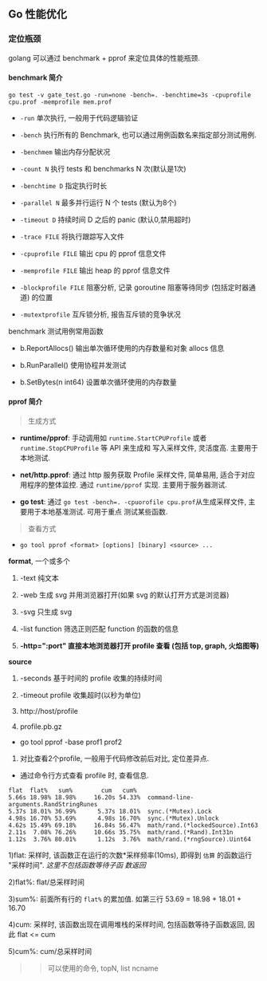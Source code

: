 ## Go 性能优化

### 定位瓶颈

golang 可以通过 benchmark + pprof 来定位具体的性能瓶颈.

#### benchmark 简介

```
go test -v gate_test.go -run=none -bench=. -benchtime=3s -cpuprofile cpu.prof -memprofile mem.prof  
```

- `-run` 单次执行, 一般用于代码逻辑验证

- `-bench` 执行所有的 Benchmark, 也可以通过用例函数名来指定部分测试用例.

- `-benchmem` 输出内存分配状况

- `-count N` 执行 tests 和 benchmarks N 次(默认是1次)

- `-benchtime D` 指定执行时长 

- `-parallel N` 最多并行运行 N 个 tests (默认为8个)

- `-timeout D` 持续时间 D 之后的 panic (默认0,禁用超时)

- `-trace FILE` 将执行跟踪写入文件

- `-cpuprofile FILE` 输出 cpu 的 pprof 信息文件

- `-memprofile FILE` 输出 heap 的 pprof 信息文件

- `-blockprofile FILE` 阻塞分析, 记录 goroutine 阻塞等待同步 (包括定时器通道) 的位置

- `-mutextprofile` 互斥锁分析, 报告互斥锁的竞争状况


benchmark 测试用例常用函数

- b.ReportAllocs() 输出单次循环使用的内存数量和对象 allocs 信息

- b.RunParallel() 使用协程并发测试

- b.SetBytes(n int64) 设置单次循环使用的内存数量


#### pprof 简介

> 生成方式

- **runtime/pprof**: 手动调用如 `runtime.StartCPUProfile` 或者 `runtime.StopCPUProfile` 等 API 来生成和
写入采样文件, 灵活度高. 主要用于本地测试.

- **net/http.pprof**: 通过 http 服务获取 Profile 采样文件, 简单易用, 适合于对应用程序的整体监控. 通过 `runtime/pprof`
实现. 主要用于服务器测试.

- **go test**: 通过 `go test -bench=. -cpuorofile cpu.prof`从生成采样文件, 主要用于本地基准测试. 可用于重点
测试某些函数.


> 查看方式

- `go tool pprof <format> [options] [binary] <source> ...`

**format**, 一个或多个

1) -text 纯文本

2) -web 生成 svg 并用浏览器打开(如果 svg 的默认打开方式是浏览器)

3) -svg 只生成 svg

4) -list function 筛选正则匹配 function 的函数的信息

5) **-http=":port" 直接本地浏览器打开 profile 查看 (包括 top, graph, 火焰图等)**


**source**

1) -seconds 基于时间的 profile 收集的持续时间

2) -timeout profile 收集超时(以秒为单位)

2) http://host/profile

3) profile.pb.gz


- go tool pprof -base prof1 prof2

1) 对比查看2个profile, 一般用于代码修改前后对比, 定位差异点.


- 通过命令行方式查看 profile 时, 查看信息.

```
flat  flat%   sum%        cum   cum%
5.66s 18.98% 18.98%     16.20s 54.33%  command-line-arguments.RandStringRunes
5.37s 18.01% 36.99%      5.37s 18.01%  sync.(*Mutex).Lock
4.98s 16.70% 53.69%      4.98s 16.70%  sync.(*Mutex).Unlock
4.62s 15.49% 69.18%     16.84s 56.47%  math/rand.(*lockedSource).Int63
2.11s  7.08% 76.26%     10.66s 35.75%  math/rand.(*Rand).Int31n
1.12s  3.76% 80.01%      1.12s  3.76%  math/rand.(*rngSource).Uint64
```

1)flat: 采样时, 该函数正在运行的次数*采样频率(10ms), 即得到 `估算` 的函数运行 "采样时间". *这里不包括函数等待子函
数返回*

2)flat%: flat/总采样时间

3)sum%: 前面所有行的 `flat%` 的累加值. 如第三行 53.69 = 18.98 + 18.01 + 16.70

4)cum: 采样时, 该函数出现在调用堆栈的采样时间, 包括函数等待子函数返回, 因此 flat <= cum

5)cum%: cum/总采样时间

>> 可以使用的命令, topN, list ncname


















